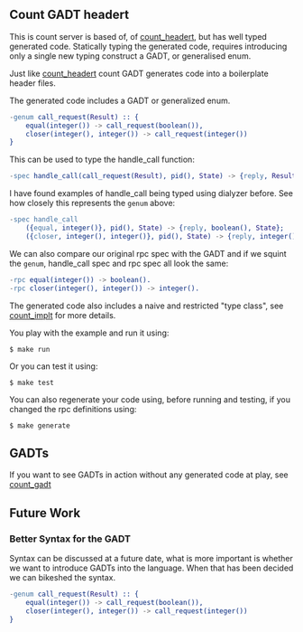 ## Count GADT headert

This is count server is based of, of [count_headert](../count_headert), but has well typed generated code.
Statically typing the generated code, requires introducing only a single new typing construct a GADT, or generalised enum.

Just like [count_headert](../count_headert) count GADT generates code into a boilerplate header files.

The generated code includes a GADT or generalized enum.
```erlang
-genum call_request(Result) :: {
    equal(integer()) -> call_request(boolean()),
    closer(integer(), integer()) -> call_request(integer())
}
```
This can be used to type the handle_call function:
```erlang
-spec handle_call(call_request(Result), pid(), State) -> {reply, Result, State}.
```

I have found examples of handle_call being typed using dialyzer before.
See how closely this represents the `genum` above:
```erlang
-spec handle_call
    ({equal, integer()}, pid(), State) -> {reply, boolean(), State};
    ({closer, integer(), integer()}, pid(), State) -> {reply, integer(), State}.
```

We can also compare our original rpc spec with the GADT and if we squint the `genum`, handle_call spec and rpc spec all look the same:
```erlang
-rpc equal(integer()) -> boolean().
-rpc closer(integer(), integer()) -> integer().
```

The generated code also includes a naive and restricted "type class", see [count_implt](../count_implt) for more details.

You play with the example and run it using:
```
$ make run
```
Or you can test it using:
```
$ make test
```
You can also regenerate your code using, before running and testing, if you changed the rpc definitions using:
```
$ make generate
```

## GADTs

If you want to see GADTs in action without any generated code at play, see [count_gadt](../count_gadt)

## Future Work

### Better Syntax for the GADT

Syntax can be discussed at a future date, what is more important is whether we want to introduce GADTs into the language.
When that has been decided we can bikeshed the syntax.

```erlang
-genum call_request(Result) :: {
    equal(integer()) -> call_request(boolean()),
    closer(integer(), integer()) -> call_request(integer())
}
```